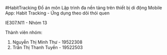 #HabitTracking
Đồ án môn Lập trình đa nền tảng trên thiết bị di động
Mobile App: Habit Tracking - Ứng dụng theo dõi thói quen

IE307.N11 - Nhóm 13

Thành viên nhóm:
  1.	Nguyễn Thị Minh Thư - 19522308
  2.	Trần Thị Thanh Tuyền - 19522503
 
